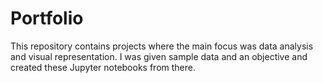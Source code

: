 # Portfolio

This repository contains projects where the main focus was data analysis and visual representation. I was given sample data and an objective and created these Jupyter notebooks from there.
